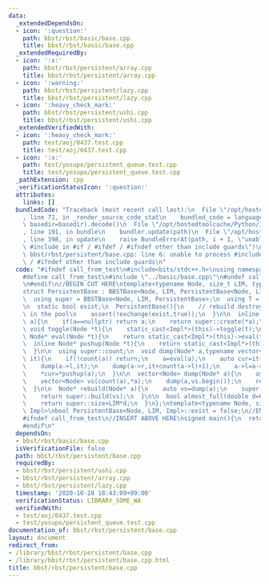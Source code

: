 ```yaml
---
data:
  _extendedDependsOn:
  - icon: ':question:'
    path: bbst/rbst/basic/base.cpp
    title: bbst/rbst/basic/base.cpp
  _extendedRequiredBy:
  - icon: ':x:'
    path: bbst/rbst/persistent/array.cpp
    title: bbst/rbst/persistent/array.cpp
  - icon: ':warning:'
    path: bbst/rbst/persistent/lazy.cpp
    title: bbst/rbst/persistent/lazy.cpp
  - icon: ':heavy_check_mark:'
    path: bbst/rbst/persistent/ushi.cpp
    title: bbst/rbst/persistent/ushi.cpp
  _extendedVerifiedWith:
  - icon: ':heavy_check_mark:'
    path: test/aoj/0437.test.cpp
    title: test/aoj/0437.test.cpp
  - icon: ':x:'
    path: test/yosupo/persistent_queue.test.cpp
    title: test/yosupo/persistent_queue.test.cpp
  _pathExtension: cpp
  _verificationStatusIcon: ':question:'
  attributes:
    links: []
  bundledCode: "Traceback (most recent call last):\n  File \"/opt/hostedtoolcache/Python/3.9.0/x64/lib/python3.9/site-packages/onlinejudge_verify/documentation/build.py\"\
    , line 71, in _render_source_code_stat\n    bundled_code = language.bundle(stat.path,\
    \ basedir=basedir).decode()\n  File \"/opt/hostedtoolcache/Python/3.9.0/x64/lib/python3.9/site-packages/onlinejudge_verify/languages/cplusplus.py\"\
    , line 191, in bundle\n    bundler.update(path)\n  File \"/opt/hostedtoolcache/Python/3.9.0/x64/lib/python3.9/site-packages/onlinejudge_verify/languages/cplusplus_bundle.py\"\
    , line 398, in update\n    raise BundleErrorAt(path, i + 1, \"unable to process\
    \ #include in #if / #ifdef / #ifndef other than include guards\")\nonlinejudge_verify.languages.cplusplus_bundle.BundleErrorAt:\
    \ bbst/rbst/persistent/base.cpp: line 6: unable to process #include in #if / #ifdef\
    \ / #ifndef other than include guards\n"
  code: "#ifndef call_from_test\n#include<bits/stdc++.h>\nusing namespace std;\n\n\
    #define call_from_test\n#include \"../basic/base.cpp\"\n#undef call_from_test\n\
    \n#endif\n//BEGIN CUT HERE\ntemplate<typename Node, size_t LIM, typename Impl>\n\
    struct PersistentBase : BBSTBase<Node, LIM, PersistentBase<Node, LIM, Impl>>{\n\
    \  using super = BBSTBase<Node, LIM, PersistentBase>;\n  using T = typename Node::T;\n\
    \n  static bool exist;\n  PersistentBase(){\n    // rebuild destroys all elements\
    \ in the pool\n    assert(!exchange(exist,true));\n  }\n\n  inline Node* clone(Node*\
    \ a){\n    if(a==nullptr) return a;\n    return super::create(*a);\n  }\n\n  inline\
    \ void toggle(Node *t){\n    static_cast<Impl*>(this)->toggle(t);\n  }\n\n  inline\
    \ Node* eval(Node *t){\n    return static_cast<Impl*>(this)->eval(t);\n  }\n\n\
    \  inline Node* pushup(Node *t){\n    return static_cast<Impl*>(this)->pushup(t);\n\
    \  }\n\n  using super::count;\n  void dump(Node* a,typename vector<Node>::iterator\
    \ it){\n    if(!count(a)) return;\n    a=eval(a);\n    auto cur=it+count(a->l);\n\
    \    dump(a->l,it);\n    dump(a->r,it+count(a->l)+1);\n    a->l=a->r=nullptr;\n\
    \    *cur=*pushup(a);\n  }\n\n  vector<Node> dump(Node* a){\n    assert(a!=nullptr);\n\
    \    vector<Node> vs(count(a),*a);\n    dump(a,vs.begin());\n    return vs;\n\
    \  }\n\n  Node* rebuild(Node* a){\n    auto vs=dump(a);\n    super::size=0;\n\
    \    return super::build(vs);\n  }\n\n  bool almost_full(double d=0.8) const{\n\
    \    return super::size>LIM*d;\n  }\n};\ntemplate<typename Node, size_t LIM, typename\
    \ Impl>\nbool PersistentBase<Node, LIM, Impl>::exist = false;\n//END CUT HERE\n\
    #ifndef call_from_test\n//INSERT ABOVE HERE\nsigned main(){\n  return 0;\n}\n\
    #endif\n"
  dependsOn:
  - bbst/rbst/basic/base.cpp
  isVerificationFile: false
  path: bbst/rbst/persistent/base.cpp
  requiredBy:
  - bbst/rbst/persistent/ushi.cpp
  - bbst/rbst/persistent/array.cpp
  - bbst/rbst/persistent/lazy.cpp
  timestamp: '2020-10-28 18:43:09+09:00'
  verificationStatus: LIBRARY_SOME_WA
  verifiedWith:
  - test/aoj/0437.test.cpp
  - test/yosupo/persistent_queue.test.cpp
documentation_of: bbst/rbst/persistent/base.cpp
layout: document
redirect_from:
- /library/bbst/rbst/persistent/base.cpp
- /library/bbst/rbst/persistent/base.cpp.html
title: bbst/rbst/persistent/base.cpp
---
```

